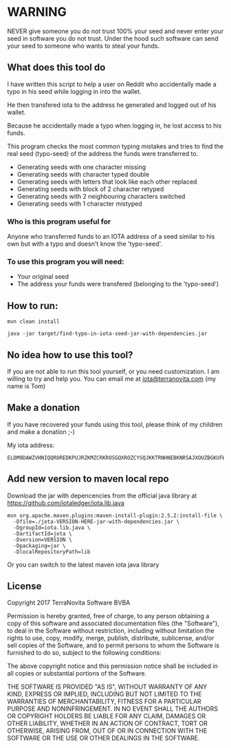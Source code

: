 # WARNING

NEVER give someone you do not trust 100% your seed and never enter your seed in software you do not trust. Under the hood such software can send your seed to someone who wants to steal your funds.

## What does this tool do

I have written this script to help a user on Reddit who accidentally made a typo in his seed while logging in into the wallet.

He then transfered iota to the address he generated and logged out of his wallet.

Because he accidentally made a typo when logging in, he lost access to his funds.

This program checks the most common typing mistakes and tries to find the real seed (typo-seed) of the address the funds were transferred to.

* Generating seeds with one character missing
* Generating seeds with character typed double
* Generating seeds with letters that look like each other replaced
* Generating seeds with block of 2 character retyped
* Generating seeds with 2 neighbouring characters switched
* Generating seeds with 1 character mistyped

### Who is this program useful for

Anyone who transferred funds to an IOTA address of a seed similar to his own but with a typo and doesn't know the 'typo-seed'.

### To use this program you will need:

* Your original seed
* The address your funds were transfered (belonging to the 'typo-seed')

## How to run:

    mvn clean install

    java -jar target/find-typo-in-iota-seed-jar-with-dependencies.jar 
    
## No idea how to use this tool?

If you are not able to run this tool yourself, or you need customization. I am willing to try and help you.
You can email me at iota@terranovita.com (my name is Tom)

## Make a donation

If you have recovered your funds using this tool, please think of my children and make a donation ;-)

My iota address: 

    ELDM9DAWZVHNIQQROREDKPUJRZKMZCRKROSGQXROZCYSQJKKTRNHNEBKNRSAJXOUZBGKUFWTNTN9VKTBWYJFDAQNOD

## Add new version to maven local repo

Download the jar with depencencies from the official java library at https://github.com/iotaledger/iota.lib.java

    mvn org.apache.maven.plugins:maven-install-plugin:2.5.2:install-file \
      -Dfile=./jota-VERSION-HERE-jar-with-dependencies.jar \
      -DgroupId=iota.lib.java \
      -DartifactId=jota \
      -Dversion=VERSION \
      -Dpackaging=jar \
      -DlocalRepositoryPath=lib
      
Or you can switch to the latest maven iota java library

## License

Copyright 2017 TerraNovita Software BVBA

Permission is hereby granted, free of charge, to any person obtaining a copy of this software and associated documentation files (the "Software"), to deal in the Software without restriction, including without limitation the rights to use, copy, modify, merge, publish, distribute, sublicense, and/or sell copies of the Software, and to permit persons to whom the Software is furnished to do so, subject to the following conditions:

The above copyright notice and this permission notice shall be included in all copies or substantial portions of the Software.

THE SOFTWARE IS PROVIDED "AS IS", WITHOUT WARRANTY OF ANY KIND, EXPRESS OR IMPLIED, INCLUDING BUT NOT LIMITED TO THE WARRANTIES OF MERCHANTABILITY, FITNESS FOR A PARTICULAR PURPOSE AND NONINFRINGEMENT. IN NO EVENT SHALL THE AUTHORS OR COPYRIGHT HOLDERS BE LIABLE FOR ANY CLAIM, DAMAGES OR OTHER LIABILITY, WHETHER IN AN ACTION OF CONTRACT, TORT OR OTHERWISE, ARISING FROM, OUT OF OR IN CONNECTION WITH THE SOFTWARE OR THE USE OR OTHER DEALINGS IN THE SOFTWARE.
